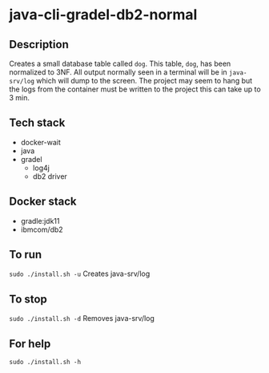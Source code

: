 # java-cli-gradel-db2-normal

## Description
Creates a small database table
called `dog`. This table, `dog`, has been normalized to 3NF.
All output normally
seen in a terminal will be in `java-srv/log` which will dump to the screen. The project may seem to hang but the logs from the container must be written to the project this can take up to 3 min.

## Tech stack
- docker-wait
- java
- gradel
  - log4j
  - db2 driver

## Docker stack
- gradle:jdk11
- ibmcom/db2

## To run
`sudo ./install.sh -u`
Creates java-srv/log

## To stop
`sudo ./install.sh -d`
Removes java-srv/log

## For help
`sudo ./install.sh -h`
